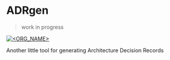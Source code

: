 # ADRgen

> work in progress


[![<ORG_NAME>](https://circleci.com/gh/asiermarques/adrgen.svg?style=svg)](<LINK>)

Another little tool for generating Architecture Decision Records